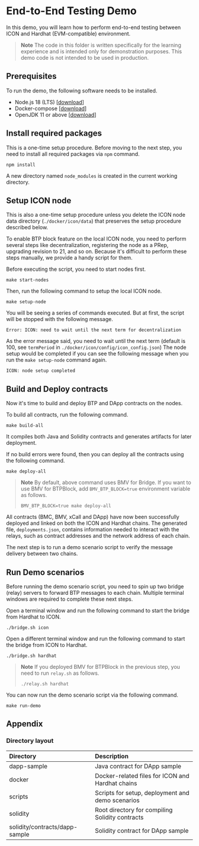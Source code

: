 # End-to-End Testing Demo

In this demo, you will learn how to perform end-to-end testing between ICON and Hardhat (EVM-compatible) environment.

> **Note**
> The code in this folder is written specifically for the learning experience and is intended only for demonstration purposes.
> This demo code is not intended to be used in production.

## Prerequisites

To run the demo, the following software needs to be installed.

 * Node.js 18 (LTS) \[[download](https://nodejs.org/en/download/)\]
 * Docker-compose \[[download](https://docs.docker.com/compose/install/)\]
 * OpenJDK 11 or above \[[download](https://adoptium.net/)\]

## Install required packages

This is a one-time setup procedure.
Before moving to the next step, you need to install all required packages via `npm` command.

```
npm install
```

A new directory named `node_modules` is created in the current working directory.

## Setup ICON node

This is also a one-time setup procedure unless you delete the ICON node data directory (`./docker/icon/data`)
that preserves the setup procedure described below.

To enable BTP block feature on the local ICON node, you need to perform several steps like
decentralization, registering the node as a PRep, upgrading revision to 21, and so on.
Because it's difficult to perform these steps manually, we provide a handy script for them.

Before executing the script, you need to start nodes first.

```
make start-nodes
```

Then, run the following command to setup the local ICON node.

```
make setup-node
```

You will be seeing a series of commands executed. But at first, the script will be stopped with the following message.

```
Error: ICON: need to wait until the next term for decentralization
```

As the error message said, you need to wait until the next term
(default is 100, see `termPeriod` in `./docker/icon/config/icon_config.json`)
The node setup would be completed if you can see the following message when you run the `make setup-node` command again.
```
ICON: node setup completed
```

## Build and Deploy contracts

Now it's time to build and deploy BTP and DApp contracts on the nodes.

To build all contracts, run the following command.

```
make build-all
```

It compiles both Java and Solidity contracts and generates artifacts for later deployment.

If no build errors were found, then you can deploy all the contracts using the following command.

```
make deploy-all
```
> **Note**
> By default, above command uses BMV for Bridge.
> If you want to use BMV for BTPBlock, add `BMV_BTP_BLOCK=true` environment variable as follows.
> ```
> BMV_BTP_BLOCK=true make deploy-all
> ```

All contracts (BMC, BMV, xCall and DApp) have now been successfully deployed and linked on both the ICON and Hardhat chains.
The generated file, `deployments.json`, contains information needed to interact with the relays,
such as contract addresses and the network address of each chain.

The next step is to run a demo scenario script to verify the message delivery between two chains.

## Run Demo scenarios

Before running the demo scenario script, you need to spin up two bridge (relay) servers to forward BTP messages to each chain.
Multiple terminal windows are required to complete these next steps.

Open a terminal window and run the following command to start the bridge from Hardhat to ICON.

```
./bridge.sh icon
```

Open a different terminal window and run the following command to start the bridge from ICON to Hardhat.

```
./bridge.sh hardhat
```
> **Note**
> If you deployed BMV for BTPBlock in the previous step, you need to run `relay.sh` as follows.
> ```
> ./relay.sh hardhat
> ```

You can now run the demo scenario script via the following command.

```
make run-demo
```

## Appendix

### Directory layout
| Directory                       | Description                                      |
|:--------------------------------|:-------------------------------------------------|
| dapp-sample                     | Java contract for DApp sample                    |
| docker                          | Docker-related files for ICON and Hardhat chains |
| scripts                         | Scripts for setup, deployment and demo scenarios |
| solidity                        | Root directory for compiling Solidity contracts  |
| solidity/contracts/dapp-sample  | Solidity contract for DApp sample                |
